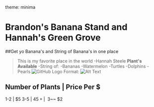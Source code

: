 theme: minima
# Brandon's Banana Stand and Hannah's Green Grove

##Get yo Banana's and String of Banana's in one place

>This is my favorite place in the world
>-Hannah Steele
**Plant's Available**
-String of:
  -Bananas
  -Watermelon
  -Turtles
  -Dolphins
  -Pearls
         ![GitHub Logo](/images/logo.png)
Format: ![Alt Text](url)
        
  Number of Plants | Price Per $
  ------------------------------
  1-2 | $5
  3-5 | $4
  5+ | ~~$3~~ $2
